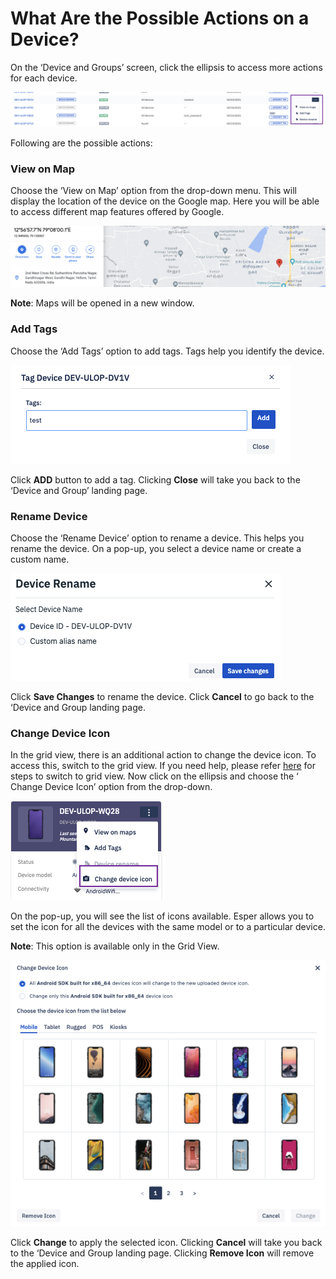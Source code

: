 # What Are the Possible Actions on a Device?

On the ‘Device and Groups’ screen, click the ellipsis to access more actions for each device.

  

![possible actions](./images/deviceactions/1-possibleactions.png)

  

Following are the possible actions:

  

### View on Map

Choose the ‘View on Map’ option from the drop-down menu. This will display the location of the device on the Google map. Here you will be able to access different map features offered by Google.

  
![possible actions](./images/deviceactions/2-viewmap.png)

  

**Note**: Maps will be opened in a new window.

  

### Add Tags

Choose the ‘Add Tags’ option to add tags. Tags help you identify the device.

  

![possible actions](./images/deviceactions/3-addtag.png)


Click **ADD** button to  add a tag. Clicking **Close** will take you back to the ‘Device and Group’ landing page.

  

### Rename Device

Choose the ‘Rename Device’ option to rename a device. This helps you rename the device. On a pop-up, you select a device name or create a custom name.

  

![possible actions](./images/deviceactions/4-rename.png)

  

Click **Save Changes** to rename the device. Click **Cancel** to go back to the ‘Device and Group landing page.

  

### Change Device Icon

In the grid view, there is an additional action to change the device icon. To access this, switch to the grid view. If you need help, please refer [here](./switch-view.md) for steps to switch to grid view. Now click on the ellipsis and choose the ‘ Change Device Icon’ option from the drop-down.

  


![possible actions](./images/deviceactions/5-gridview.png)

  

On the pop-up, you will see the list of icons available. Esper allows you to set the icon for all the devices with the same model or to a particular device.

  

**Note**: This option is available only in the Grid View.

  

![possible actions](./images/deviceactions/6-deviceicon.png)

  
Click **Change** to apply the selected icon. Clicking **Cancel** will take you back to the ‘Device and Group landing page. Clicking **Remove Icon** will remove the applied icon.